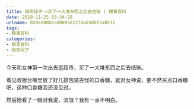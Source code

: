 ```yaml
---
title: 搞笑段子->买了一大堆东西之后去结账 | 糗事百科
date: 2019-11-25 03:34:28
urlname: 020e208bb3d089581274ad3d6f3a0231
tags: 
- 糗事百科
categories:
- 糗事百科
- 搞笑段子
---
```

今天和女神第一次出去逛超市，买了一大堆东西之后去结账。

看见收银台哪里放了好几排包装古怪的口香糖，就对女神说，要不然买点口香糖吧，这种口香糖我还没见过。

然后她看了一眼对我说，流氓？我有一点不明白。


